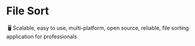 # File Sort

 🖥 Scalable, easy to use, multi-platform, open source, reliable, file sorting application for professionals
